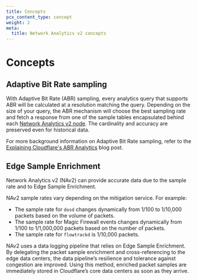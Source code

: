 ```yaml
---
title: Concepts
pcx_content_type: concept
weight: 2
meta:
  title: Network Analytics v2 concepts
---
```


# Concepts

## Adaptive Bit Rate sampling

With Adaptive Bit Rate (ABR) sampling, every analytics query that supports ABR will be calculated at a resolution matching the query. Depending on the size of your query, the ABR mechanism will choose the best sampling rate and fetch a response from one of the sample tables encapsulated behind each [Network Analytics v2 node](/analytics/graphql-api/migration-guides/network-analytics-v2/node-reference/). The cardinality and accuracy are preserved even for historical data.

For more background information on Adaptive Bit Rate sampling, refer to the [Explaining Cloudflare's ABR Analytics](https://blog.cloudflare.com/explaining-cloudflares-abr-analytics/) blog post.

## Edge Sample Enrichment

Network Analytics v2 (NAv2) can provide accurate data due to the sample rate and to Edge Sample Enrichment.

NAv2 sample rates vary depending on the mitigation service. For example:

* The sample rate for `dosd` changes dynamically from 1/100 to 1/10,000 packets based on the volume of packets.
* The sample rate for Magic Firewall events changes dynamically from 1/100 to 1/1,000,000 packets based on the number of packets.
* The sample rate for `flowtrackd` is 1/10,000 packets.

NAv2 uses a data logging pipeline that relies on Edge Sample Enrichment. By delegating the packet sample enrichment and cross-referencing to the edge data centers, the data pipeline’s resilience and tolerance against congestion are improved. Using this method, enriched packet samples are immediately stored in Cloudflare’s core data centers as soon as they arrive.

